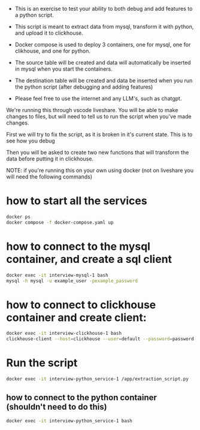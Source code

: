* This is an exercise to test your ability to both debug and add features to a python script.
* This script is meant to extract data from mysql, transform it with python, and upload it to clickhouse.


* Docker compose is used to deploy 3 containers, one for mysql, one for clikhouse, and one for python.
* The source table will be created and data will automatically be inserted in mysql when you start the containers.
* The destination table will be created and data be inserted when you run the python script (after debugging and adding features)

* Please feel free to use the internet and any LLM's, such as chatgpt.


We're running this through vscode liveshare. You will be able to make changes to files, but will need to tell us to run the script when you've made changes.

First we will try to fix the script, as it is broken in it's current state. This is to see how you debug

Then you will be asked to create two new functions that will transform the data before putting it in clickhouse.



NOTE: if you're running this on your own using docker (not on liveshare you will need the following commands)
 
# how to start all the services
```bash
docker ps
docker compose -f docker-compose.yaml up
```
 
# how to connect to the mysql  container, and create a sql client
```bash
docker exec -it interview-mysql-1 bash
mysql -h mysql -u example_user -pexample_password
```

# how to connect to clickhouse container and create client:
```bash
docker exec -it interview-clickhouse-1 bash
clickhouse-client --host=clickhouse --user=default --password=password
```
 

# Run the script
```bash
docker exec -it interview-python_service-1 /app/extraction_script.py
```

## how to connect to the python container (shouldn't need to do this)
```bash
docker exec -it interview-python_service-1 bash
```
